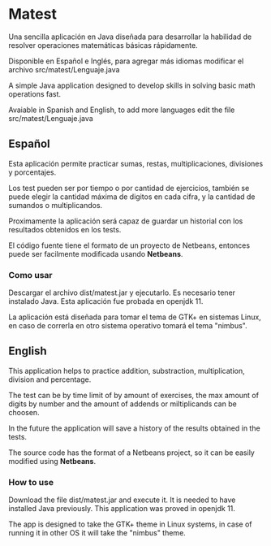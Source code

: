# Matest

Una sencilla aplicación en Java diseñada para desarrollar la habilidad de resolver operaciones matemáticas básicas rápidamente.

Disponible en Español e Inglés, para agregar más idiomas modificar el archivo src/matest/Lenguaje.java

A simple Java application designed to develop skills in solving basic math operations fast.

Avaiable in Spanish and English, to add more languages edit the file src/matest/Lenguaje.java

## Español

Esta aplicación permite practicar sumas, restas, multiplicaciones, divisiones y porcentajes.

Los test pueden ser por tiempo o por cantidad de ejercicios, también se puede elegir la cantidad máxima de digitos en cada cifra, y la cantidad de sumandos o multiplicandos.

Proximamente la aplicación será capaz de guardar un historial con los resultados obtenidos en los tests.

El código fuente tiene el formato de un proyecto de Netbeans, entonces puede ser facilmente modificada usando **Netbeans**.

### Como usar

Descargar el archivo dist/matest.jar y ejecutarlo. Es necesario tener instalado Java. Esta aplicación fue probada en openjdk 11.

La aplicación está diseñada para tomar el tema de GTK+ en sistemas Linux, en caso de correrla en otro sistema operativo tomará el tema "nimbus".

## English

This application helps to practice addition, substraction, multiplication, division and percentage.

The test can be by time limit of by amount of exercises, the max amount of digits by number and the amount of  addends or miltiplicands can be choosen.

In the future the application will save a history of the results obtained in the tests.

The source code has the format of a Netbeans project, so it can be easily modified using **Netbeans**.

### How to use

Download the file dist/matest.jar and execute it. It is needed to have installed Java previously. This application was proved in openjdk 11.

The app is designed to take the GTK+ theme in Linux systems, in case of running it in other OS it will take the "nimbus" theme.

